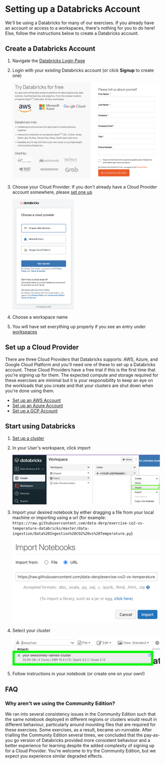 # Setting up a Databricks Account
We'll be using a Databricks for many of our exercises. If you already have an account or access to a workspaces, there's nothing for you to do here! Else, follow the instructions below to create a Databricks account. 

## Create a Databricks Account
1. Navigate the [Databricks Login Page](https://accounts.cloud.databricks.com/login)
2. Login with your existing Databricks account (or click **Signup** to create one)

   <img src="./assets/databricks-signup.png" alt="databricks-signup.png" width="500"/>

3. Choose your Cloud Provider. If you don't already have a Cloud Provider account somewhere, please [set one up](#set-up-a-cloud-provider)

   <img src="./assets/databricks-choose-cloud-provider.png" alt="databricks-choose-cloud-provider.png" width="200"/>

4. Choose a workspace name

5. You will have set everything up properly if you see an entry under [workspaces](https://accounts.cloud.databricks.com/workspaces)

## Set up a Cloud Provider
There are three Cloud Providers that Databricks supports: AWS, Azure, and Google Cloud Platform and you'll need one of these to set up a Databricks account. These Cloud Providers have a free trial if this is the first time that you're signing up for them. The expected compute and storage required for these exercises are minimal but it is your responsibility to keep an eye on the workloads that you create and that your clusters are shut down when you're done using them. 

* [Set up an AWS Account](https://aws.amazon.com/free/)
* [Set up an Azure Account](https://azure.microsoft.com/en-gb/free/)
* [Set up a GCP Account](https://console.cloud.google.com/)

## Start using Databricks
1. [Set up a cluster](./setup-cluster.md)
1. In your User's workspace, click import

   ![databricks-import](./assets/databricks-import.png)

2. Import your desired notebook by either dragging a file from your local machine or importing using a url (for example: `https://raw.githubusercontent.com/data-derp/exercise-co2-vs-temperature-databricks/master/data-ingestion/Data%20Ingestion%20CO2%20vs%20Temperature.py`)

   ![databricks-import-url](./assets/databricks-import-url.png)

3. Select your cluster

   ![databricks-select-cluster.png](./assets/databricks-select-cluster.png)

5. Follow instructions in your notebook (or create one on your own!)

## FAQ
### Why aren't we using the Community Edition?
We ran into several consistency issues in the Community Edition such that the same notebook deployed in different regions or clusters would result in different behaviour, particularly around mounting files that are required for these exercises. Some exercises, as a result, became un-runnable. After trialling the Community Edition several times, we concluded that the pay-as-you go version of Databricks provided more consistent behaviour and a better experience for learning despite the added complexity of signing up for a Cloud Provider. You're welcome to try the Community Edition, but we expect you experience similar degraded effects.